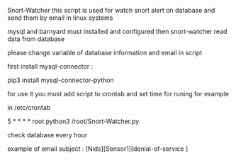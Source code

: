 Snort-Watcher
this script is used for watch snort alert on database and send them by email in linux systems

mysql and barnyard must installed and configured then snort-watcher read data from database

please change variable of database information and email in script

first install mysql-connector :

pip3 install mysql-connector-python

for use it you must add script to crontab and set time for runing for example

in /etc/crontab

5 * * * * root python3 /root/Snort-Watcher.py

check database every hour

example of email subject :
[Nids][Sensor1][denial-of-service ]
